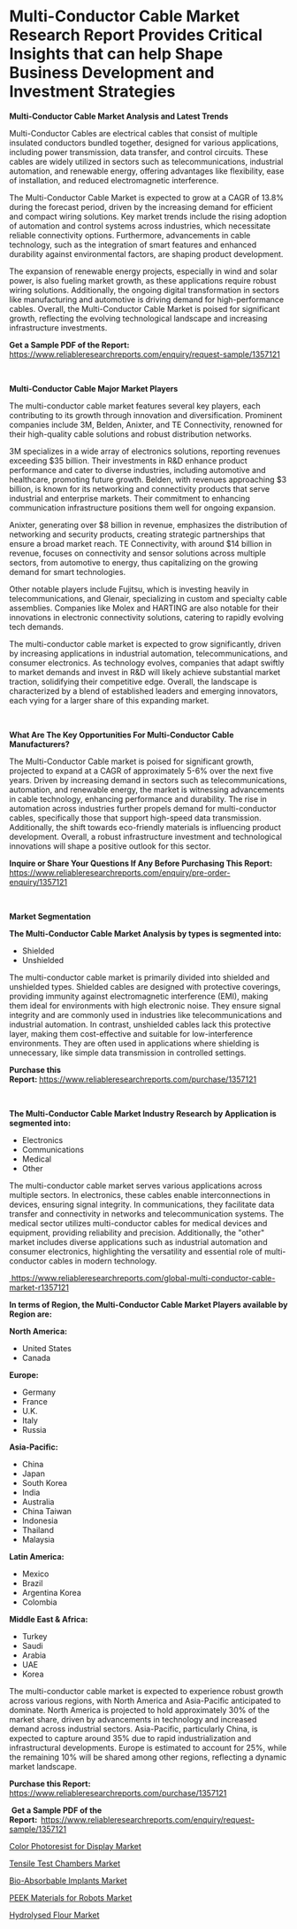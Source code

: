 <p><h1>Multi-Conductor Cable Market Research Report Provides Critical Insights that can help Shape Business Development and Investment Strategies</h1></p><p><strong>Multi-Conductor Cable Market Analysis and Latest Trends</strong></p>
<p><p>Multi-Conductor Cables are electrical cables that consist of multiple insulated conductors bundled together, designed for various applications, including power transmission, data transfer, and control circuits. These cables are widely utilized in sectors such as telecommunications, industrial automation, and renewable energy, offering advantages like flexibility, ease of installation, and reduced electromagnetic interference.</p><p>The Multi-Conductor Cable Market is expected to grow at a CAGR of 13.8% during the forecast period, driven by the increasing demand for efficient and compact wiring solutions. Key market trends include the rising adoption of automation and control systems across industries, which necessitate reliable connectivity options. Furthermore, advancements in cable technology, such as the integration of smart features and enhanced durability against environmental factors, are shaping product development. </p><p>The expansion of renewable energy projects, especially in wind and solar power, is also fueling market growth, as these applications require robust wiring solutions. Additionally, the ongoing digital transformation in sectors like manufacturing and automotive is driving demand for high-performance cables. Overall, the Multi-Conductor Cable Market is poised for significant growth, reflecting the evolving technological landscape and increasing infrastructure investments.</p></p>
<p><strong>Get a Sample PDF of the Report:&nbsp;</strong> <a href="https://www.reliableresearchreports.com/enquiry/request-sample/1357121?utm_campaign=113&utm_medium=2&utm_source=Github&utm_content=ia&utm_term=05122024&utm_id=multi-conductor-cable">https://www.reliableresearchreports.com/enquiry/request-sample/1357121</a></p>
<p>&nbsp;</p>
<p><strong>Multi-Conductor Cable Major Market Players</strong></p>
<p><p>The multi-conductor cable market features several key players, each contributing to its growth through innovation and diversification. Prominent companies include 3M, Belden, Anixter, and TE Connectivity, renowned for their high-quality cable solutions and robust distribution networks.</p><p>3M specializes in a wide array of electronics solutions, reporting revenues exceeding $35 billion. Their investments in R&D enhance product performance and cater to diverse industries, including automotive and healthcare, promoting future growth. Belden, with revenues approaching $3 billion, is known for its networking and connectivity products that serve industrial and enterprise markets. Their commitment to enhancing communication infrastructure positions them well for ongoing expansion.</p><p>Anixter, generating over $8 billion in revenue, emphasizes the distribution of networking and security products, creating strategic partnerships that ensure a broad market reach. TE Connectivity, with around $14 billion in revenue, focuses on connectivity and sensor solutions across multiple sectors, from automotive to energy, thus capitalizing on the growing demand for smart technologies.</p><p>Other notable players include Fujitsu, which is investing heavily in telecommunications, and Glenair, specializing in custom and specialty cable assemblies. Companies like Molex and HARTING are also notable for their innovations in electronic connectivity solutions, catering to rapidly evolving tech demands.</p><p>The multi-conductor cable market is expected to grow significantly, driven by increasing applications in industrial automation, telecommunications, and consumer electronics. As technology evolves, companies that adapt swiftly to market demands and invest in R&D will likely achieve substantial market traction, solidifying their competitive edge. Overall, the landscape is characterized by a blend of established leaders and emerging innovators, each vying for a larger share of this expanding market.</p></p>
<p>&nbsp;</p>
<p><strong>What Are The Key Opportunities For Multi-Conductor Cable Manufacturers?</strong></p>
<p><p>The Multi-Conductor Cable market is poised for significant growth, projected to expand at a CAGR of approximately 5-6% over the next five years. Driven by increasing demand in sectors such as telecommunications, automation, and renewable energy, the market is witnessing advancements in cable technology, enhancing performance and durability. The rise in automation across industries further propels demand for multi-conductor cables, specifically those that support high-speed data transmission. Additionally, the shift towards eco-friendly materials is influencing product development. Overall, a robust infrastructure investment and technological innovations will shape a positive outlook for this sector.</p></p>
<p><strong>Inquire or Share Your Questions If Any Before Purchasing This Report:</strong> <a href="https://www.reliableresearchreports.com/enquiry/pre-order-enquiry/1357121?utm_campaign=113&utm_medium=2&utm_source=Github&utm_content=ia&utm_term=05122024&utm_id=multi-conductor-cable">https://www.reliableresearchreports.com/enquiry/pre-order-enquiry/1357121</a></p>
<p>&nbsp;</p>
<p><strong>Market Segmentation</strong></p>
<p><strong>The Multi-Conductor Cable Market Analysis by types is segmented into:</strong></p>
<p><ul><li>Shielded</li><li>Unshielded</li></ul></p>
<p><p>The multi-conductor cable market is primarily divided into shielded and unshielded types. Shielded cables are designed with protective coverings, providing immunity against electromagnetic interference (EMI), making them ideal for environments with high electronic noise. They ensure signal integrity and are commonly used in industries like telecommunications and industrial automation. In contrast, unshielded cables lack this protective layer, making them cost-effective and suitable for low-interference environments. They are often used in applications where shielding is unnecessary, like simple data transmission in controlled settings.</p></p>
<p><strong>Purchase this Report:&nbsp;</strong><a href="https://www.reliableresearchreports.com/purchase/1357121?utm_campaign=113&utm_medium=2&utm_source=Github&utm_content=ia&utm_term=05122024&utm_id=multi-conductor-cable">https://www.reliableresearchreports.com/purchase/1357121</a></p>
<p>&nbsp;</p>
<p><strong>The Multi-Conductor Cable Market Industry Research by Application is segmented into:</strong></p>
<p><ul><li>Electronics</li><li>Communications</li><li>Medical</li><li>Other</li></ul></p>
<p><p>The multi-conductor cable market serves various applications across multiple sectors. In electronics, these cables enable interconnections in devices, ensuring signal integrity. In communications, they facilitate data transfer and connectivity in networks and telecommunication systems. The medical sector utilizes multi-conductor cables for medical devices and equipment, providing reliability and precision. Additionally, the "other" market includes diverse applications such as industrial automation and consumer electronics, highlighting the versatility and essential role of multi-conductor cables in modern technology.</p></p>
<p><a href="https://www.reliableresearchreports.com/global-multi-conductor-cable-market-r1357121?utm_campaign=113&utm_medium=2&utm_source=Github&utm_content=ia&utm_term=05122024&utm_id=multi-conductor-cable">&nbsp;https://www.reliableresearchreports.com/global-multi-conductor-cable-market-r1357121</a></p>
<p><strong>In terms of Region, the Multi-Conductor Cable Market Players available by Region are:</strong></p>
<p>
    <p> <strong> North America: </strong>
        <ul>
            <li>United States</li>
            <li>Canada</li>
        </ul>
        </p> 
    <p> <strong> Europe: </strong>
        <ul>
            <li>Germany</li>
            <li>France</li>
            <li>U.K.</li>
            <li>Italy</li>
            <li>Russia</li>
        </ul>
        </p> 
    <p> <strong> Asia-Pacific: </strong>
        <ul>
            <li>China</li>
            <li>Japan</li>
            <li>South Korea</li>
            <li>India</li>
            <li>Australia</li>
            <li>China Taiwan</li>
            <li>Indonesia</li>
            <li>Thailand</li>
            <li>Malaysia</li>
        </ul>
        </p> 
    <p> <strong> Latin America: </strong>
        <ul>
            <li>Mexico</li>
            <li>Brazil</li>
            <li>Argentina Korea</li>
            <li>Colombia</li>
        </ul>
        </p> 
    <p> <strong> Middle East & Africa: </strong>
        <ul>
            <li>Turkey</li>
            <li>Saudi</li>
            <li>Arabia</li>
            <li>UAE</li>
            <li>Korea</li>
        </ul>
    </p>
    </p>
<p><p>The multi-conductor cable market is expected to experience robust growth across various regions, with North America and Asia-Pacific anticipated to dominate. North America is projected to hold approximately 30% of the market share, driven by advancements in technology and increased demand across industrial sectors. Asia-Pacific, particularly China, is expected to capture around 35% due to rapid industrialization and infrastructural developments. Europe is estimated to account for 25%, while the remaining 10% will be shared among other regions, reflecting a dynamic market landscape.</p></p>
<p><strong>Purchase this Report: </strong><a href="https://www.reliableresearchreports.com/purchase/1357121?utm_campaign=113&utm_medium=2&utm_source=Github&utm_content=ia&utm_term=05122024&utm_id=multi-conductor-cable">https://www.reliableresearchreports.com/purchase/1357121</a></p>
<p>&nbsp;<strong>Get a Sample PDF of the Report:&nbsp;&nbsp;</strong><a href="https://www.reliableresearchreports.com/enquiry/request-sample/1357121?utm_campaign=113&utm_medium=2&utm_source=Github&utm_content=ia&utm_term=05122024&utm_id=multi-conductor-cable">https://www.reliableresearchreports.com/enquiry/request-sample/1357121</a></p>
<p><strong></strong></p>
<p><p><a href="https://issuu.com/reportprime-2/docs/color-photoresist-for-display-market-size-2030.ppt?utm_campaign=113&utm_medium=2&utm_source=Github&utm_content=ia&utm_term=05122024&utm_id=multi-conductor-cable">Color Photoresist for Display Market</a></p><p><a href="https://www.linkedin.com/pulse/tensile-test-chambers-market-overview-expected-growth-109-s4k3f?utm_campaign=113&utm_medium=2&utm_source=Github&utm_content=ia&utm_term=05122024&utm_id=multi-conductor-cable">Tensile Test Chambers Market</a></p><p><a href="https://github.com/SamiaChowdhury801/Market-Research-Report-List-1/blob/main/bio-absorbable-implants-market.md?utm_campaign=113&utm_medium=2&utm_source=Github&utm_content=ia&utm_term=05122024&utm_id=multi-conductor-cable">Bio-Absorbable Implants Market</a></p><p><a href="https://issuu.com/reportprime-2/docs/peek-materials-for-robots-market-size-2030.pptx?utm_campaign=113&utm_medium=2&utm_source=Github&utm_content=ia&utm_term=05122024&utm_id=multi-conductor-cable">PEEK Materials for Robots Market</a></p><p><a href="https://github.com/BellAuer/Market-Research-Report-List-1/blob/main/hydrolysed-flour-market.md?utm_campaign=113&utm_medium=2&utm_source=Github&utm_content=ia&utm_term=05122024&utm_id=multi-conductor-cable">Hydrolysed Flour Market</a></p></p>